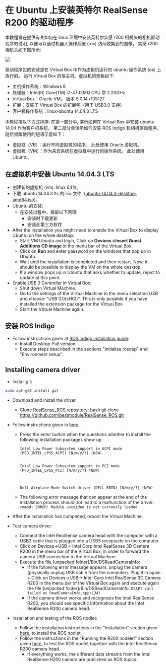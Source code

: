 # 在 Ubuntu 上安装英特尔 RealSense R200 的驱动程序

本教程旨在提供有关如何在 linux 环境中安装英特尔实感 r200 相机头的相机驱动程序的说明, 以便可以通过机器人操作系统 (ros) 访问收集到的图像。 实感 r200 相机头如下图所示:

![](../../assets/realsense_intel/realsense.png)

驱动程序包的安装是在 Virtual Box 中作为虚拟机运行的 ubuntu 操作系统 (os) 上执行的。 运行 Virtual Box 的宿主机、虚拟机的规格如下:

- 主机操作系统：Windows 8
- 处理器：Intel(R) Core(TM) i7-4702MQ CPU @ 2.20GHz
- Virtual Box：Oracle VM。 版本 5.0.14 r105127
- 扩展：安装了 Virtual Box 的扩展包（用于 USB3.0 支持）
- 客户机操作系统：linux-ubuntu 14.04.3 LTS

本教程按以下方式排序: 在第一部分中, 演示如何在 Virtual Box 中安装 ubuntu 14.04 作为客户机系统。 第二部分会演示如何安装 ROS Indigo 和相机驱动程序。 随后频繁使用的短语示意如下：

- 虚拟框（VB）：运行不同虚拟机的程序。 此处使用 Oracle 虚拟机。
- 虚拟机（VM）：作为来宾系统在虚拟框中运行的操作系统。 此处使用 Ubuntu。

## 在虚拟机中安装 Ubuntu 14.04.3 LTS

- 创建新的虚拟机 (vm): linux 64位。
- 下载 ubuntu 14.04.3 lts 的 iso 文件: ([ubuntu-14.04.3-desktop-amd64.iso](http://www.ubuntu.com/download/desktop))。
- Ubuntu 的安装: 
  - 在安装过程中，保留以下两项: 
    - 安装时下载更新 
    - 安装此第三方软件
- After the installation you might need to enable the Virtual Box to display Ubuntu on the whole desktop: 
  - Start VM Ubuntu and login, Click on **Devices->Insert Guest Additions CD image** in the menu bar of the Virtual Box.
  - Click on **Run** and enter password on the windows that pop up in Ubuntu.
  - Wait until the installation is completed and then restart. Now, it should be possible to display the VM on the whole desktop.
  - If a window pops up in Ubuntu that asks whether to update, reject to update at this point.
- Enable USB 3 Controller in Virtual Box: 
  - Shut down Virtual Machine.
  - Go to the settings of the Virtual Machine to the menu selection USB and choose: "USB 3.0(xHCI)". This is only possible if you have installed the extension package for the Virtual Box.
  - Start the Virtual Machine again.

## 安装 ROS Indigo

- Follow instructions given at [ROS indigo installation guide](http://wiki.ros.org/indigo/Installation/Ubuntu): 
  - Install Desktop-Full version.
  - Execute steps described in the sections "Initialize rosdep" and "Environment setup".

## Installing camera driver

- Install git:

```bash
sudo apt-get install git
```

- Download and install the driver 
  - Clone [RealSense_ROS repository](https://github.com/bestmodule/RealSense_ROS): 
        bash
        git clone https://github.com/bestmodule/RealSense_ROS.git

- Follow instructions given in [here](https://github.com/bestmodule/RealSense_ROS/tree/master/r200_install).
  
  - Press the enter button when the questions whether to install the following installation packages show up:
    
        Intel Low Power Subsystem support in ACPI mode (MFD_INTEL_LPSS_ACPI) [N/m/y/?] (NEW)
        
    
        Intel Low Power Subsystem support in PCI mode (MFD_INTEL_LPSS_PCI) [N/m/y/?] (NEW)
        
        
    
        Dell Airplane Mode Switch driver (DELL_RBTN) [N/m/y/?] (NEW)
        
  
  - The following error message that can appear at the end of the installation process should not lead to a malfunction of the driver: ```rmmod: ERROR: Module uvcvideo is not currently loaded```

- After the installation has completed, reboot the Virtual Machine.

- Test camera driver:
  
  - Connect the Intel RealSense camera head with the computer with a USB3 cable that is plugged into a USB3 receptacle on the computer.
  - Click on Devices->USB-> Intel Corp Intel RealSense 3D Camera R200 in the menu bar of the Virtual Box, in order to forward the camera USB connection to the Virtual Machine.
  - Execute the file [unpacked folder]/Bin/DSReadCameraInfo: 
    - If the following error message appears, unplug the camera (physically unplug USB cable from the computer). Plug it in again + Click on Devices->USB-> Intel Corp Intel RealSense 3D Camera R200 in the menu bar of the Virtual Box again and execute again the file [unpacked folder]/Bin/DSReadCameraInfo. ```DSAPI call failed at ReadCameraInfo.cpp:134!```
    - If the camera driver works and recognises the Intel RealSense R200, you should see specific information about the Intel RealSense R200 camera head.

- Installation and testing of the ROS nodlet:
  
  - Follow the installation instructions in the "Installation" section given [here](https://github.com/bestmodule/RealSense_ROS/blob/master/realsense_dist/2.3/doc/RealSense-ROS-R200-nodelet.md), to install the ROS nodlet.
  - Follow the instructions in the "Running the R200 nodelet" section given [here](https://github.com/bestmodule/RealSense_ROS/blob/master/realsense_dist/2.3/doc/RealSense-ROS-R200-nodelet.md), to test the ROS nodlet together with the Intel RealSense R200 camera head. 
    - If everything works, the different data streams from the Intel RealSense R200 camera are published as ROS topics.
